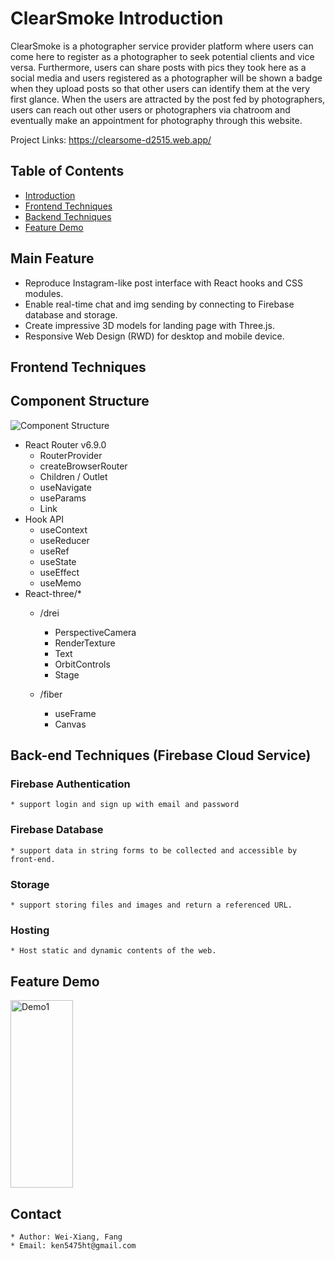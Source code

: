 # ClearSmoke Introduction
<a id="intro"></a>

ClearSmoke is a photographer service provider platform where users can come here to register as a photographer to seek potential clients and vice versa. Furthermore, users can share posts with pics they took here as a social media and users registered as a photographer will be shown a badge when they upload posts so that other users can identify them at the very first glance. When the users are attracted by the post fed by photographers, users can reach out other users or photographers via chatroom and eventually make an appointment for photography through this website.

Project Links: https://clearsome-d2515.web.app/

## Table of Contents 
* [Introduction](#intro)
* [Frontend Techniques](#frontendTechniques)
* [Backend Techniques](#backendtechniques)
* [Feature Demo](#featureDemo)

## Main Feature

* Reproduce Instagram-like post interface with React hooks and CSS modules.
* Enable real-time chat and img sending by connecting to Firebase database and storage.
* Create impressive 3D models for landing page with Three.js.
* Responsive Web Design (RWD) for desktop and mobile device.

## Frontend Techniques
<a id="frontendTechniques"></a>

## Component Structure

![Component Structure](https://firebasestorage.googleapis.com/v0/b/reactpracticewehelp.appspot.com/o/avatar%2FComponent%20Structure.drawio.png?alt=media&token=c17233e1-495b-48f3-bbb2-17a6922b5287)

* React Router v6.9.0
    * RouterProvider
    * createBrowserRouter
    * Children / Outlet
    * useNavigate
    * useParams
    * Link
* Hook API
    * useContext
    * useReducer
    * useRef
    * useState
    * useEffect
    * useMemo
* React-three/*
    * /drei
        * PerspectiveCamera
        * RenderTexture
        * Text
        * OrbitControls
        * Stage

    * /fiber
        * useFrame
        * Canvas


## Back-end Techniques (Firebase Cloud Service)
<a id="backendtechniques"></a>


### Firebase Authentication
    * support login and sign up with email and password
### Firebase Database
    * support data in string forms to be collected and accessible by front-end.
### Storage 
    * support storing files and images and return a referenced URL.
### Hosting
    * Host static and dynamic contents of the web.


## Feature Demo
<a id="featureDemo"></a>

<!-- ![Demo1](src/elements/Demo1.gif) -->
<img src="src/elements/Demo1.gif" alt="Demo1" style="width:100px; height:300px;">


## Contact
    * Author: Wei-Xiang, Fang
    * Email: ken5475ht@gmail.com